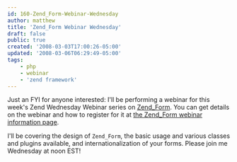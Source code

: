 ```yaml
---
id: 160-Zend_Form-Webinar-Wednesday
author: matthew
title: 'Zend_Form Webinar Wednesday'
draft: false
public: true
created: '2008-03-03T17:00:26-05:00'
updated: '2008-03-06T06:29:49-05:00'
tags:
    - php
    - webinar
    - 'zend framework'
---
```

Just an FYI for anyone interested: I'll be performing a webinar for this week's
Zend Wednesday Webinar series on
[Zend_Form](http://framework.zend.com/manual/en/zend.form.html). You can get
details on the webinar and how to register for it at
[the Zend_Form webinar information page](http://www.zend.com/en/company/news/event/webinar-zend-framework-forms).

I'll be covering the design of `Zend_Form`, the basic usage and various classes
and plugins available, and internationalization of your forms. Please join me
Wednesday at noon EST!
